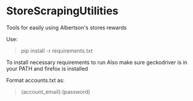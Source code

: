 # StoreScrapingUtilities
Tools for easily using Albertson's stores rewards 

Use:
> pip install -r requirements.txt

To install necessary requirements to run
Also make sure geckodriver is in your PATH and firefox is installed

Format accounts.txt as:
> (account_email):(password)

